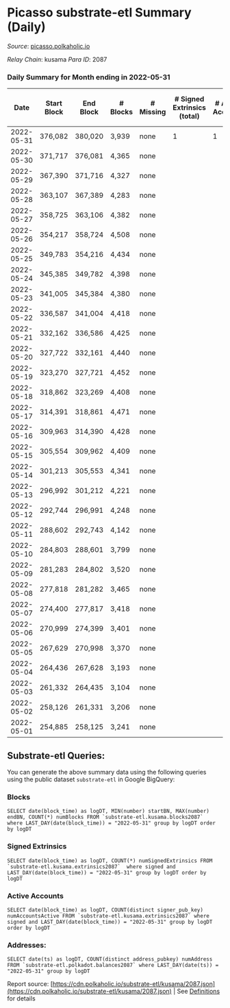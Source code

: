 # Picasso substrate-etl Summary (Daily)

_Source_: [picasso.polkaholic.io](https://picasso.polkaholic.io)

*Relay Chain*: kusama
*Para ID*: 2087



### Daily Summary for Month ending in 2022-05-31


| Date | Start Block | End Block | # Blocks | # Missing | # Signed Extrinsics (total) | # Active Accounts | # Addresses with Balances | # Events | # Transfers | # XCM Transfers In | # XCM Transfers Out |
| ---- | ----------- | --------- | -------- | --------- | --------------------------- | ----------------- | ------------------------- | -------- | ----------- | ------------------ | ------------------- |
| 2022-05-31 | 376,082 | 380,020 | 3,939 | none  | 1 | 1 | 8 | 7,887 |   |   |   |
| 2022-05-30 | 371,717 | 376,081 | 4,365 | none  |  |  | 8 | 8,732 |   |   |   |
| 2022-05-29 | 367,390 | 371,716 | 4,327 | none  |  |  | 8 | 8,656 |   |   |   |
| 2022-05-28 | 363,107 | 367,389 | 4,283 | none  |  |  | 8 | 8,569 |   |   |   |
| 2022-05-27 | 358,725 | 363,106 | 4,382 | none  |  |  | 8 | 8,766 |   |   |   |
| 2022-05-26 | 354,217 | 358,724 | 4,508 | none  |  |  | 8 | 9,019 |   |   |   |
| 2022-05-25 | 349,783 | 354,216 | 4,434 | none  |  |  | 8 | 8,873 |   |   |   |
| 2022-05-24 | 345,385 | 349,782 | 4,398 | none  |  |  | 8 | 8,799 |   |   |   |
| 2022-05-23 | 341,005 | 345,384 | 4,380 | none  |  |  | 8 | 8,762 |   |   |   |
| 2022-05-22 | 336,587 | 341,004 | 4,418 | none  |  |  | 8 | 8,839 |   |   |   |
| 2022-05-21 | 332,162 | 336,586 | 4,425 | none  |  |  | 8 | 8,852 |   |   |   |
| 2022-05-20 | 327,722 | 332,161 | 4,440 | none  |  |  | 8 | 8,882 |   |   |   |
| 2022-05-19 | 323,270 | 327,721 | 4,452 | none  |  |  | 8 | 8,907 |   |   |   |
| 2022-05-18 | 318,862 | 323,269 | 4,408 | none  |  |  | 8 | 8,818 |   |   |   |
| 2022-05-17 | 314,391 | 318,861 | 4,471 | none  |  |  | 8 | 8,945 |   |   |   |
| 2022-05-16 | 309,963 | 314,390 | 4,428 | none  |  |  | 8 | 8,858 |   |   |   |
| 2022-05-15 | 305,554 | 309,962 | 4,409 | none  |  |  | 8 | 8,821 |   |   |   |
| 2022-05-14 | 301,213 | 305,553 | 4,341 | none  |  |  | 8 | 8,687 |   |   |   |
| 2022-05-13 | 296,992 | 301,212 | 4,221 | none  |  |  | 8 | 8,445 |   |   |   |
| 2022-05-12 | 292,744 | 296,991 | 4,248 | none  |  |  | 8 | 8,498 |   |   |   |
| 2022-05-11 | 288,602 | 292,743 | 4,142 | none  |  |  | 8 | 8,286 |   |   |   |
| 2022-05-10 | 284,803 | 288,601 | 3,799 | none  |  |  | 8 | 7,600 |   |   |   |
| 2022-05-09 | 281,283 | 284,802 | 3,520 | none  |  |  | 8 | 7,042 |   |   |   |
| 2022-05-08 | 277,818 | 281,282 | 3,465 | none  |  |  | 8 | 6,932 |   |   |   |
| 2022-05-07 | 274,400 | 277,817 | 3,418 | none  |  |  | 8 | 6,838 |   |   |   |
| 2022-05-06 | 270,999 | 274,399 | 3,401 | none  |  |  | 8 | 6,804 |   |   |   |
| 2022-05-05 | 267,629 | 270,998 | 3,370 | none  |  |  | 8 | 6,742 |   |   |   |
| 2022-05-04 | 264,436 | 267,628 | 3,193 | none  |  |  | 8 | 6,388 |   |   |   |
| 2022-05-03 | 261,332 | 264,435 | 3,104 | none  |  |  | 8 | 6,209 |   |   |   |
| 2022-05-02 | 258,126 | 261,331 | 3,206 | none  |  |  | 8 | 6,414 |   |   |   |
| 2022-05-01 | 254,885 | 258,125 | 3,241 | none  |  |  | 8 | 6,484 |   |   |   |

## Substrate-etl Queries:
You can generate the above summary data using the following queries using the public dataset `substrate-etl` in Google BigQuery:


### Blocks
```
SELECT date(block_time) as logDT, MIN(number) startBN, MAX(number) endBN, COUNT(*) numBlocks FROM `substrate-etl.kusama.blocks2087`  where LAST_DAY(date(block_time)) = "2022-05-31" group by logDT order by logDT
```


### Signed Extrinsics
```
SELECT date(block_time) as logDT, COUNT(*) numSignedExtrinsics FROM `substrate-etl.kusama.extrinsics2087`  where signed and LAST_DAY(date(block_time)) = "2022-05-31" group by logDT order by logDT
```


### Active Accounts
```
SELECT date(block_time) as logDT, COUNT(distinct signer_pub_key) numAccountsActive FROM `substrate-etl.kusama.extrinsics2087` where signed and LAST_DAY(date(block_time)) = "2022-05-31" group by logDT order by logDT
```


### Addresses:
```
SELECT date(ts) as logDT, COUNT(distinct address_pubkey) numAddress FROM `substrate-etl.polkadot.balances2087` where LAST_DAY(date(ts)) = "2022-05-31" group by logDT
```



Report source: [https://cdn.polkaholic.io/substrate-etl/kusama/2087.json](https://cdn.polkaholic.io/substrate-etl/kusama/2087.json) | See [Definitions](/DEFINITIONS.md) for details
